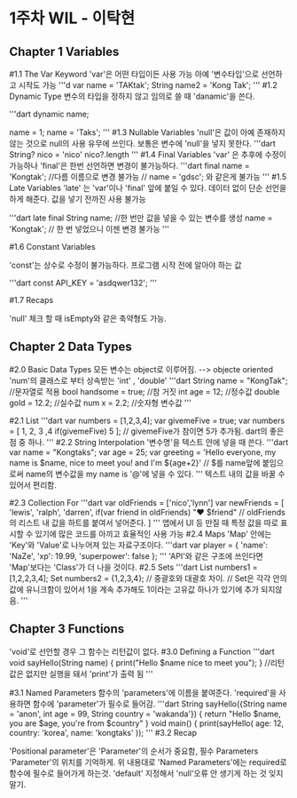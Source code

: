 1주차 WIL - 이탁현
=============

Chapter 1 Variables
-------------
#1.1 The Var Keyword
'var'은 어떤 타입이든 사용 가능
아예 '변수타입'으로 선언하고 시작도 가능
'''d
var name = 'TAKtak';
String name2 = 'Kong Tak';
'''
#1.2 Dynamic Type
 변수의 타입을 정하지 않고 임의로 쓸 때 'danamic'을 쓴다.
 
'''dart
dynamic name;

name = 1;
name = 'Taks';
'''
#1.3 Nullable Variables
'null'은 값이 아예 존재하지 않는 것으로 null의 사용 유무에 쓰인다.
보통은 변수에 'null'을 넣지 못한다.
'''dart
String? nico = 'nico'
nico?.length
'''
#1.4 Final Variables
'var' 은 추후에 수정이 가능하나
'final'은 한번 선언하면 변경이 불가능하다.
'''dart
final name = 'Kongtak';
//다름 이름으로 변경 불가능
// name = 'gdsc'; 와 같은게 불가능
'''
#1.5 Late Variables
'late' 는 'var'이나 'final' 앞에 붙일 수 있다.
데이터 없이 단순 선언을 하게 해준다.
값을 넣기 전까진 사용 불가능

'''dart
late final String name; 
//한 번만 값을 넣을 수 있는 변수를 생성
name = 'Kongtak';
// 한 번 넣었으니 이젠 변경 불가능
'''

#1.6 Constant Variables

'const'는 상수로 수정이 불가능하다.
프로그램 시작 전에 알아야 하는 값

'''dart
const API_KEY = 'asdqwer132';
'''

#1.7 Recaps

'null' 체크 할 때 isEmpty와 같은 축약형도 가능.

 
Chapter 2 Data Types
-------------

#2.0 Basic Data Types
모든 변수는 object로 이루어짐. --> objecte oriented
'num'의 클래스로 부터 상속받는 'int' , 'double'
'''dart
String name = "KongTak";  //문자열로 적용
bool handsome = true; //참 거짓
int age = 12; //정수값
double gold = 12.2; //실수값
num x = 2.2; //숫자형 변수값
'''

#2.1 List
'''dart
var numbers = [1,2,3,4];
var givemeFive = true;
var numbers = [
1, 2, 3 ,4 
if(givemeFive) 5
]; // givemeFive가 참이면 5가 추가됨. dart의 좋은 점 중 하나.
'''
#2.2 String Interpolation
'변수명'을 텍스트 안에 넣을 때 쓴다.
'''dart
var name = "Kongtaks";
var age = 25;
var greeting = 'Hello everyone, my name is $name, nice to meet you! and I'm ${age+2}'
// $를 name앞에 붙임으로써 name의 변수값을 my name is '@'에 넣을 수 있다.
'''
텍스트 내의 값을 바꿀 수 있어서 편리함.

#2.3 Collection For
'''dart
var oldFriends = ['nico','lynn']
var newFriends = [
	'lewis',
	'ralph',
	'darren',
	if(var friend in oldFriends) "♥ $friend" // oldFriends의 리스트 내 값을 하트를 붙여서 넣어준다.
]
'''
앱에서 UI 등 만질 때 특정 값을 따로 표시할 수 있기에 많은 코드를 아끼고 효율적인 사용 가능
#2.4 Maps
 'Map' 안에는 'Key'와 'Value'로 나누어져 있는 자료구조이다. 
'''dart
var player = {
	'name': 'NaZe',
	'xp': 19.99,
	'superpower': false
}; 
'''
'API'와 같은 구조에 쓰인다면 'Map'보다는 'Class'가 더 나을 것이다.
#2.5 Sets
'''dart
List<Int> numbers1 = [1,2,2,3,4];
Set<Int> numbers2 = {1,2,3,4};
// 중괄호와 대괄호 차이. 
// Set은 각각 안의 값에 유니크함이 있어서 1을 계속 추가해도 1이라는 고유값 하나가 있기에 추가 되지않음.
'''



Chapter 3 Functions
-------------
'void'로 선언할 경우 그 함수는 리턴값이 없다.
#3.0 Defining a Function
'''dart
void sayHello(String name) {
	print("Hello $name nice to meet you");
} //리턴 값은 없지만 실행을 돼서 'print'가 출력 됨
'''

#3.1 Named Parameters
함수의 'parameters'에 이름을 붙여준다.
'required'을 사용하면 함수에 'parameter'가 필수로 들어감.
'''dart
String sayHello({String name = 'anon', int age = 99, String country = 'wakanda'}) {
	return "Hello $name, you are $age, you're from $country"
}
void main() {
	print(sayHello(
		age: 12,
		country: 'korea',
		name: 'kongtaks'
	));
''' 
#3.2 Recap

'Positional parameter'은 'Parameter'의 순서가 중요함, 필수 Parameters
'Parameter'의 위치를 기억하게.
위 내용대로 
'Named Parameters'에는 required로 함수에 필수로 들어가게 하는것. 
'default' 지정해서 'null'오류 안 생기게 하는 것 잊지말기. 










